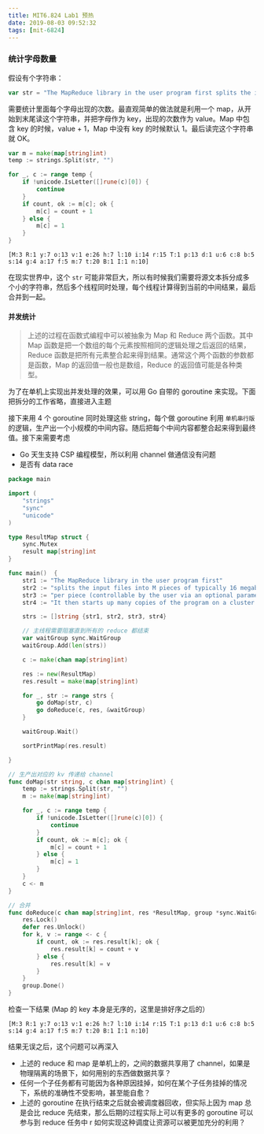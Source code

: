```yaml
---
title: MIT6.824 Lab1 预热
date: 2019-08-03 09:52:32
tags: [mit-6824]
---
```


### 统计字母数量
假设有个字符串：
```go
var str = "The MapReduce library in the user program first splits the input files into M pieces of typically 16 megabytes to 64 megabytes (MB) per piece (controllable by the user via an optional parameter). It then starts up many copies of the program on a cluster of machines."
```
需要统计里面每个字母出现的次数。最直观简单的做法就是利用一个 map，从开始到末尾读这个字符串，并把字母作为 key，出现的次数作为 value。Map 中包含 key 的时候，value + 1，Map 中没有 key 的时候默认 1。最后读完这个字符串就 OK。

```go
var m = make(map[string]int)
temp := strings.Split(str, "")

for _, c := range temp {
    if !unicode.IsLetter([]rune(c)[0]) {
        continue
    }
    if count, ok := m[c]; ok {
        m[c] = count + 1
    } else {
        m[c] = 1
    }
}
```
```shell
[M:3 R:1 y:7 o:13 v:1 e:26 h:7 l:10 i:14 r:15 T:1 p:13 d:1 u:6 c:8 b:5 s:14 g:4 a:17 f:5 m:7 t:20 B:1 I:1 n:10]
```

在现实世界中，这个 `str` 可能非常巨大，所以有时候我们需要将源文本拆分成多个小的字符串，然后多个线程同时处理，每个线程计算得到当前的中间结果，最后合并到一起。

#### 并发统计
> 上述的过程在函数式编程中可以被抽象为 Map 和 Reduce 两个函数。其中 Map 函数是把一个数组的每个元素按照相同的逻辑处理之后返回的结果，Reduce 函数是把所有元素整合起来得到结果。通常这个两个函数的参数都是函数，Map 的返回值一般也是数组，Reduce 的返回值可能是各种类型。

为了在单机上实现出并发处理的效果，可以用 Go 自带的 goroutine 来实现。下面把拆分的工作省略，直接进入主题

接下来用 4 个 goroutine 同时处理这些 string，每个做 goroutine 利用 ` 单机串行版 ` 的逻辑，生产出一个小规模的中间内容。随后把每个中间内容都整合起来得到最终值。接下来需要考虑
* Go 天生支持 CSP 编程模型，所以利用 channel 做通信没有问题
* 是否有 data race

```go
package main

import (
	"strings"
	"sync"
	"unicode"
)

type ResultMap struct {
	sync.Mutex
	result map[string]int
}

func main()  {
	str1 := "The MapReduce library in the user program first"
	str2 := "splits the input files into M pieces of typically 16 megabytes to 64 megabytes (MB)"
	str3 := "per piece (controllable by the user via an optional parameter)."
	str4 := "It then starts up many copies of the program on a cluster of machines."

	strs := []string {str1, str2, str3, str4}

	// 主线程需要阻塞直到所有的 reduce 都结束
	var waitGroup sync.WaitGroup
	waitGroup.Add(len(strs))

	c := make(chan map[string]int)

	res := new(ResultMap)
	res.result = make(map[string]int)

	for _, str := range strs {
		go doMap(str, c)
		go doReduce(c, res, &waitGroup)
	}

	waitGroup.Wait()

	sortPrintMap(res.result)

}

// 生产出对应的 kv 传递给 channel
func doMap(str string, c chan map[string]int) {
	temp := strings.Split(str, "")
	m := make(map[string]int)

	for _, c := range temp {
		if !unicode.IsLetter([]rune(c)[0]) {
			continue
		}
		if count, ok := m[c]; ok {
			m[c] = count + 1
		} else {
			m[c] = 1
		}
	}
	c <- m
}

// 合并
func doReduce(c chan map[string]int, res *ResultMap, group *sync.WaitGroup) {
	res.Lock()
	defer res.Unlock()
	for k, v := range <- c {
		if count, ok := res.result[k]; ok {
			res.result[k] = count + v
		} else {
			res.result[k] = v
		}
	}
	group.Done()
}
```
检查一下结果 (Map 的 key 本身是无序的，这里是排好序之后的）
```shell
[M:3 R:1 y:7 o:13 v:1 e:26 h:7 l:10 i:14 r:15 T:1 p:13 d:1 u:6 c:8 b:5 s:14 g:4 a:17 f:5 m:7 t:20 B:1 I:1 n:10]
```
结果无误之后，这个问题可以再深入
* 上述的 reduce 和 map 是单机上的，之间的数据共享用了 channel，如果是物理隔离的场景下，如何用别的东西做数据共享？
* 任何一个子任务都有可能因为各种原因挂掉，如何在某个子任务挂掉的情况下，系统的准确性不受影响，甚至能自愈？
* 上述的 goroutine 在执行结束之后就会被调度器回收，但实际上因为 map 总是会比 reduce 先结束，那么后期的过程实际上可以有更多的 goroutine 可以参与到 reduce 任务中 r 如何实现这种调度让资源可以被更加充分的利用？







